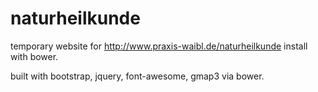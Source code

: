 naturheilkunde
==============

temporary website for http://www.praxis-waibl.de/naturheilkunde
install with bower.


built with bootstrap, jquery, font-awesome, gmap3 via bower.